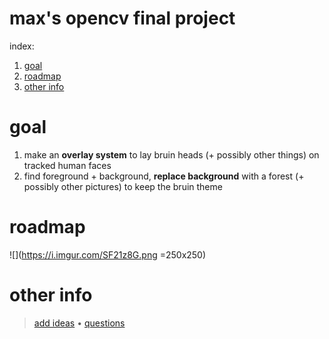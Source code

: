 # max's opencv final project
index:
1) [goal](#goal)
2) [roadmap](#roadmap)
3) [other info](#other-info)

# goal
1. make an **overlay system** to lay bruin heads (+ possibly other things) on tracked human faces
2. find foreground + background, **replace background** with a forest (+ possibly other pictures) to keep the bruin theme

# roadmap

![](https://i.imgur.com/SF21z8G.png =250x250)

# other info
>[add ideas](http://freesuggestionbox.com/pub/zvognoe) • [questions](mailto:maxm21@parkschool.net?subject=Inquiry%20about%20Max's%20Final%20Project)